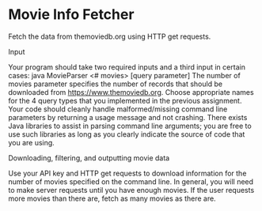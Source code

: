 # Movie Info Fetcher

Fetch the data from themoviedb.org using HTTP get requests.

Input

Your program should take two required inputs and a third input in certain cases:
java MovieParser <# movies> <query type> [query parameter]
The number of movies parameter specifies the number of records that should be downloaded
from https://www.themoviedb.org. Choose appropriate names for the 4 query types that you
implemented in the previous assignment. Your code should cleanly handle malformed/missing
command line parameters by returning a usage message and not crashing. There exists Java libraries
to assist in parsing command line arguments; you are free to use such libraries as long as you clearly
indicate the source of code that you are using.


Downloading, filtering, and outputting movie data

Use your API key and HTTP get requests to download information for the number of movies
specified on the command line. In general, you will need to make server requests until you have
enough movies. If the user requests more movies than there are, fetch as many movies as there are.

